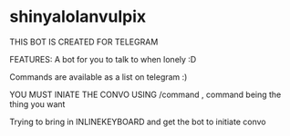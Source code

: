 # shinyalolanvulpix

THIS BOT IS CREATED FOR TELEGRAM

FEATURES:
A bot for you to talk to when lonely :D

Commands are available as a list on telegram :)

YOU MUST INIATE THE CONVO USING /command , command being the thing you want

Trying to bring in INLINEKEYBOARD and get the bot to initiate convo
